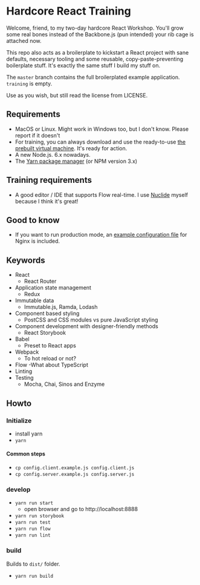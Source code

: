 # Hardcore React Training

Welcome, friend, to my two-day hardcore React Workshop. You'll grow some real bones instead of the Backbone.js (pun intended) your rib cage is attached now.

This repo also acts as a broilerplate to kickstart a React project with sane defaults, necessary tooling and
some reusable, copy-paste-preventing boilerplate stuff. It's exactly the same stuff I build my stuff on.

The `master` branch contains the full broilerplated example application. `training` is empty.

Use as you wish, but still read the license from LICENSE.

## Requirements

- MacOS or Linux. Might work in Windows too, but I don't know. Please report if it doesn't
- For training, you can always download and use the ready-to-use [the prebuilt virtual machine](http://dr-kobros.com/lib/hardcore-react-training-vm.zip). It's ready for action.
- A new Node.js. 6.x nowadays.
- The [Yarn package manager](https://yarnpkg.com) (or NPM version 3.x)

## Training requirements

- A good editor / IDE that supports Flow real-time. I use [Nuclide](https://nuclide.io/) myself because I think it's great!

## Good to know

- If you want to run production mode, an [example configuration file](docs/nginx.conf) for Nginx is included.

## Keywords

- React
  - React Router
- Application state management
  - Redux
- Immutable data
  - Immutable.js, Ramda, Lodash
- Component based styling
  - PostCSS and CSS modules vs pure JavaScript styling
- Component development with designer-friendly methods
  - React Storybook
- Babel
  - Preset to React apps
- Webpack
  - To hot reload or not?
- Flow
  -What about TypeScript
- Linting
- Testing
  - Mocha, Chai, Sinos and Enzyme

## Howto

### Initialize

- install yarn
- `yarn`

#### Common steps

- `cp config.client.example.js config.client.js`
- `cp config.server.example.js config.server.js`

### develop

- `yarn run start`
  - open browser and go to http://localhost:8888
- `yarn run storybook`
- `yarn run test`
- `yarn run flow`
- `yarn run lint`

### build

Builds to `dist/` folder.

- `yarn run build`
